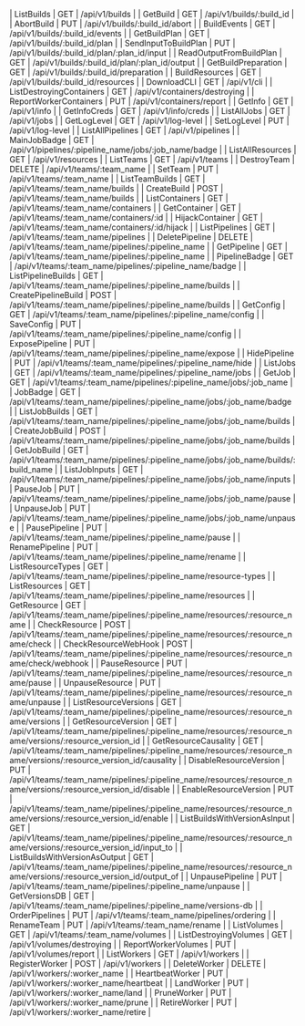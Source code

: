 | ListBuilds                    | GET    | /api/v1/builds                                                                                                     |
| GetBuild                      | GET    | /api/v1/builds/:build_id                                                                                           |
| AbortBuild                    | PUT    | /api/v1/builds/:build_id/abort                                                                                     |
| BuildEvents                   | GET    | /api/v1/builds/:build_id/events                                                                                    |
| GetBuildPlan                  | GET    | /api/v1/builds/:build_id/plan                                                                                      |
| SendInputToBuildPlan          | PUT    | /api/v1/builds/:build_id/plan/:plan_id/input                                                                       |
| ReadOutputFromBuildPlan       | GET    | /api/v1/builds/:build_id/plan/:plan_id/output                                                                      |
| GetBuildPreparation           | GET    | /api/v1/builds/:build_id/preparation                                                                               |
| BuildResources                | GET    | /api/v1/builds/:build_id/resources                                                                                 |
| DownloadCLI                   | GET    | /api/v1/cli                                                                                                        |
| ListDestroyingContainers      | GET    | /api/v1/containers/destroying                                                                                      |
| ReportWorkerContainers        | PUT    | /api/v1/containers/report                                                                                          |
| GetInfo                       | GET    | /api/v1/info                                                                                                       |
| GetInfoCreds                  | GET    | /api/v1/info/creds                                                                                                 |
| ListAllJobs                   | GET    | /api/v1/jobs                                                                                                       |
| GetLogLevel                   | GET    | /api/v1/log-level                                                                                                  |
| SetLogLevel                   | PUT    | /api/v1/log-level                                                                                                  |
| ListAllPipelines              | GET    | /api/v1/pipelines                                                                                                  |
| MainJobBadge                  | GET    | /api/v1/pipelines/:pipeline_name/jobs/:job_name/badge                                                              |
| ListAllResources              | GET    | /api/v1/resources                                                                                                  |
| ListTeams                     | GET    | /api/v1/teams                                                                                                      |
| DestroyTeam                   | DELETE | /api/v1/teams/:team_name                                                                                           |
| SetTeam                       | PUT    | /api/v1/teams/:team_name                                                                                           |
| ListTeamBuilds                | GET    | /api/v1/teams/:team_name/builds                                                                                    |
| CreateBuild                   | POST   | /api/v1/teams/:team_name/builds                                                                                    |
| ListContainers                | GET    | /api/v1/teams/:team_name/containers                                                                                |
| GetContainer                  | GET    | /api/v1/teams/:team_name/containers/:id                                                                            |
| HijackContainer               | GET    | /api/v1/teams/:team_name/containers/:id/hijack                                                                     |
| ListPipelines                 | GET    | /api/v1/teams/:team_name/pipelines                                                                                 |
| DeletePipeline                | DELETE | /api/v1/teams/:team_name/pipelines/:pipeline_name                                                                  |
| GetPipeline                   | GET    | /api/v1/teams/:team_name/pipelines/:pipeline_name                                                                  |
| PipelineBadge                 | GET    | /api/v1/teams/:team_name/pipelines/:pipeline_name/badge                                                            |
| ListPipelineBuilds            | GET    | /api/v1/teams/:team_name/pipelines/:pipeline_name/builds                                                           |
| CreatePipelineBuild           | POST   | /api/v1/teams/:team_name/pipelines/:pipeline_name/builds                                                           |
| GetConfig                     | GET    | /api/v1/teams/:team_name/pipelines/:pipeline_name/config                                                           |
| SaveConfig                    | PUT    | /api/v1/teams/:team_name/pipelines/:pipeline_name/config                                                           |
| ExposePipeline                | PUT    | /api/v1/teams/:team_name/pipelines/:pipeline_name/expose                                                           |
| HidePipeline                  | PUT    | /api/v1/teams/:team_name/pipelines/:pipeline_name/hide                                                             |
| ListJobs                      | GET    | /api/v1/teams/:team_name/pipelines/:pipeline_name/jobs                                                             |
| GetJob                        | GET    | /api/v1/teams/:team_name/pipelines/:pipeline_name/jobs/:job_name                                                   |
| JobBadge                      | GET    | /api/v1/teams/:team_name/pipelines/:pipeline_name/jobs/:job_name/badge                                             |
| ListJobBuilds                 | GET    | /api/v1/teams/:team_name/pipelines/:pipeline_name/jobs/:job_name/builds                                            |
| CreateJobBuild                | POST   | /api/v1/teams/:team_name/pipelines/:pipeline_name/jobs/:job_name/builds                                            |
| GetJobBuild                   | GET    | /api/v1/teams/:team_name/pipelines/:pipeline_name/jobs/:job_name/builds/:build_name                                |
| ListJobInputs                 | GET    | /api/v1/teams/:team_name/pipelines/:pipeline_name/jobs/:job_name/inputs                                            |
| PauseJob                      | PUT    | /api/v1/teams/:team_name/pipelines/:pipeline_name/jobs/:job_name/pause                                             |
| UnpauseJob                    | PUT    | /api/v1/teams/:team_name/pipelines/:pipeline_name/jobs/:job_name/unpause                                           |
| PausePipeline                 | PUT    | /api/v1/teams/:team_name/pipelines/:pipeline_name/pause                                                            |
| RenamePipeline                | PUT    | /api/v1/teams/:team_name/pipelines/:pipeline_name/rename                                                           |
| ListResourceTypes             | GET    | /api/v1/teams/:team_name/pipelines/:pipeline_name/resource-types                                                   |
| ListResources                 | GET    | /api/v1/teams/:team_name/pipelines/:pipeline_name/resources                                                        |
| GetResource                   | GET    | /api/v1/teams/:team_name/pipelines/:pipeline_name/resources/:resource_name                                         |
| CheckResource                 | POST   | /api/v1/teams/:team_name/pipelines/:pipeline_name/resources/:resource_name/check                                   |
| CheckResourceWebHook          | POST   | /api/v1/teams/:team_name/pipelines/:pipeline_name/resources/:resource_name/check/webhook                           |
| PauseResource                 | PUT    | /api/v1/teams/:team_name/pipelines/:pipeline_name/resources/:resource_name/pause                                   |
| UnpauseResource               | PUT    | /api/v1/teams/:team_name/pipelines/:pipeline_name/resources/:resource_name/unpause                                 |
| ListResourceVersions          | GET    | /api/v1/teams/:team_name/pipelines/:pipeline_name/resources/:resource_name/versions                                |
| GetResourceVersion            | GET    | /api/v1/teams/:team_name/pipelines/:pipeline_name/resources/:resource_name/versions/:resource_version_id           |
| GetResourceCausality          | GET    | /api/v1/teams/:team_name/pipelines/:pipeline_name/resources/:resource_name/versions/:resource_version_id/causality |
| DisableResourceVersion        | PUT    | /api/v1/teams/:team_name/pipelines/:pipeline_name/resources/:resource_name/versions/:resource_version_id/disable   |
| EnableResourceVersion         | PUT    | /api/v1/teams/:team_name/pipelines/:pipeline_name/resources/:resource_name/versions/:resource_version_id/enable    |
| ListBuildsWithVersionAsInput  | GET    | /api/v1/teams/:team_name/pipelines/:pipeline_name/resources/:resource_name/versions/:resource_version_id/input_to  |
| ListBuildsWithVersionAsOutput | GET    | /api/v1/teams/:team_name/pipelines/:pipeline_name/resources/:resource_name/versions/:resource_version_id/output_of |
| UnpausePipeline               | PUT    | /api/v1/teams/:team_name/pipelines/:pipeline_name/unpause                                                          |
| GetVersionsDB                 | GET    | /api/v1/teams/:team_name/pipelines/:pipeline_name/versions-db                                                      |
| OrderPipelines                | PUT    | /api/v1/teams/:team_name/pipelines/ordering                                                                        |
| RenameTeam                    | PUT    | /api/v1/teams/:team_name/rename                                                                                    |
| ListVolumes                   | GET    | /api/v1/teams/:team_name/volumes                                                                                   |
| ListDestroyingVolumes         | GET    | /api/v1/volumes/destroying                                                                                         |
| ReportWorkerVolumes           | PUT    | /api/v1/volumes/report                                                                                             |
| ListWorkers                   | GET    | /api/v1/workers                                                                                                    |
| RegisterWorker                | POST   | /api/v1/workers                                                                                                    |
| DeleteWorker                  | DELETE | /api/v1/workers/:worker_name                                                                                       |
| HeartbeatWorker               | PUT    | /api/v1/workers/:worker_name/heartbeat                                                                             |
| LandWorker                    | PUT    | /api/v1/workers/:worker_name/land                                                                                  |
| PruneWorker                   | PUT    | /api/v1/workers/:worker_name/prune                                                                                 |
| RetireWorker                  | PUT    | /api/v1/workers/:worker_name/retire                                                                                |
